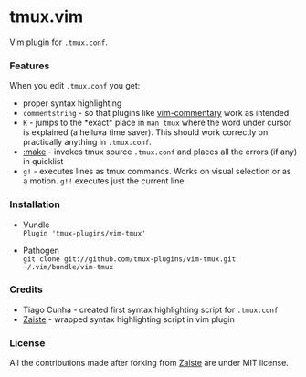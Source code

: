 # tmux.vim

Vim plugin for `.tmux.conf`.

### Features

When you edit `.tmux.conf` you get:

* proper syntax highlighting
* `commentstring` - so that plugins like
  [vim-commentary](https://github.com/tpope/vim-commentary) work as intended
* `K` - jumps to the \*exact* place in `man tmux` where the word under cursor is
  explained (a helluva time saver). This should work correctly on practically
  anything in `.tmux.conf`.
* [:make](http://vimdoc.sourceforge.net/htmldoc/quickfix.html#:make) - invokes
  tmux source `.tmux.conf` and places all the errors (if any) in quicklist
* `g!` - executes lines as tmux commands. Works on visual selection or as a
  motion. `g!!` executes just the current line.

### Installation

* Vundle<br/>
`Plugin 'tmux-plugins/vim-tmux'`

* Pathogen<br/>
`git clone git://github.com/tmux-plugins/vim-tmux.git ~/.vim/bundle/vim-tmux`

### Credits

* Tiago Cunha - created first syntax highlighting script for `.tmux.conf`
* [Zaiste](https://github.com/zaiste) - wrapped syntax highlighting script in
  vim plugin

### License

All the contributions made after forking from
[Zaiste](https://github.com/zaiste) are under MIT license.
